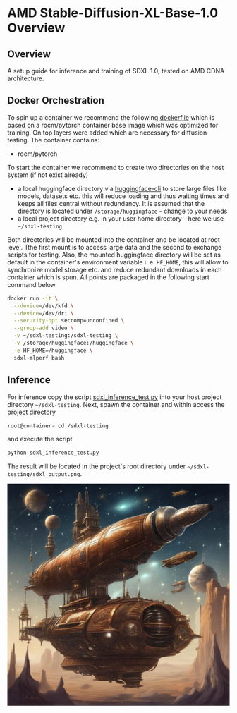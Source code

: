 # AMD Stable-Diffusion-XL-Base-1.0 Overview

## Overview
A setup guide for inference and training of SDXL 1.0, tested on AMD CDNA architecture.

## Docker Orchestration

To spin up a container we recommend the following [dockerfile](dockerfile) which is based on a rocm/pytorch container base image which was optimized for training. On top layers were added which are necessary for diffusion testing. 
The container contains:

- rocm/pytorch

To start the container we recommend to create two directories on the host system (if not exist already)

- a local huggingface directory via [huggingface-cli](https://huggingface.co/docs/huggingface_hub/en/guides/cli) to store large files like models, datasets etc. this will reduce loading and thus waiting times and keeps all files central without redundancy. It is assumed that the directory is located under ``/storage/huggingface`` - change to your needs
- a local project directory e.g. in your user home directory - here we use `~/sdxl-testing`.

Both directories will be mounted into the container and be located at root level. Tthe first mount is to access large data and the second to exchange scripts for testing. Also, the mounted huggingface directory will be set as default in the container's environment variable i. e. `HF_HOME`, this will allow to synchronize model storage etc. and reduce redundant downloads in each container which is spun. All points are packaged in the following start command below

```bash
docker run -it \
  --device=/dev/kfd \
  --device=/dev/dri \
  --security-opt seccomp=unconfined \
  --group-add video \
  -v ~/sdxl-testing:/sdxl-testing \
  -v /storage/huggingface:/huggingface \
  -e HF_HOME=/huggingface \
  sdxl-mlperf bash
```


## Inference
For inference copy the script [sdxl_inference_test.py](sdxl_inference_test.py) into your host project directory `~/sdxl-testing`. Next, spawn the container and within access the project directory

```bash
root@container> cd /sdxl-testing
```

and execute the script 

```bash
python sdxl_inference_test.py
```

The result will be located in the project's root directory under ``~/sdxl-testing/sdxl_output.png``.

<img src=image.png>